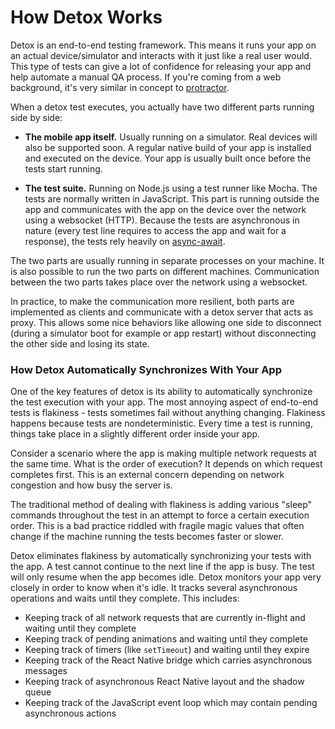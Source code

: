 
# How Detox Works

Detox is an end-to-end testing framework. This means it runs your app on an actual device/simulator and interacts with it just like a real user would. This type of tests can give a lot of confidence for releasing your app and help automate a manual QA process. If you're coming from a web background, it's very similar in concept to [protractor](http://www.protractortest.org/#/).

When a detox test executes, you actually have two different parts running side by side:

* **The mobile app itself.** Usually running on a simulator. Real devices will also be supported soon. A regular native build of your app is installed and executed on the device. Your app is usually built once before the tests start running.

* **The test suite.** Running on Node.js using a test runner like Mocha. The tests are normally written in JavaScript. This part is running outside the app and communicates with the app on the device over the network using a websocket (HTTP). Because the tests are asynchronous in nature (every test line requires to access the app and wait for a response), the tests rely heavily on [async-await](https://ponyfoo.com/articles/understanding-javascript-async-await).

The two parts are usually running in separate processes on your machine. It is also possible to run the two parts on different machines. Communication between the two parts takes place over the network using a websocket.

In practice, to make the communication more resilient, both parts are implemented as clients and communicate with a detox server that acts as proxy. This allows some nice behaviors like allowing one side to disconnect (during a simulator boot for example or app restart) without disconnecting the other side and losing its state.

### How Detox Automatically Synchronizes With Your App

One of the key features of detox is its ability to automatically synchronize the test execution with your app. The most annoying aspect of end-to-end tests is flakiness - tests sometimes fail without anything changing. Flakiness happens because tests are nondeterministic. Every time a test is running, things take place in a slightly different order inside your app. 

Consider a scenario where the app is making multiple network requests at the same time. What is the order of execution? It depends on which request completes first. This is an external concern depending on network congestion and how busy the server is.

The traditional method of dealing with flakiness is adding various "sleep" commands throughout the test in an attempt to force a certain execution order. This is a bad practice riddled with fragile magic values that often change if the machine running the tests becomes faster or slower.

Detox eliminates flakiness by automatically synchronizing your tests with the app. A test cannot continue to the next line if the app is busy. The test will only resume when the app becomes idle. Detox monitors your app very closely in order to know when it's idle. It tracks several asynchronous operations and waits until they complete. This includes:

* Keeping track of all network requests that are currently in-flight and waiting until they complete
* Keeping track of pending animations and waiting until they complete
* Keeping track of timers (like `setTimeout`) and waiting until they expire
* Keeping track of the React Native bridge which carries asynchronous messages
* Keeping track of asynchronous React Native layout and the shadow queue
* Keeping track of the JavaScript event loop which may contain pending asynchronous actions
